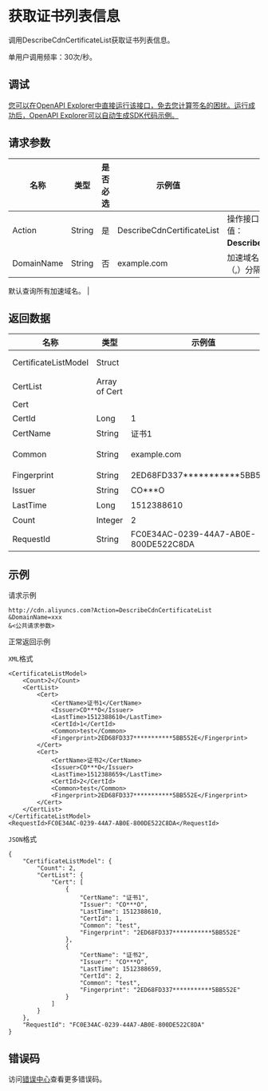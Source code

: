 # 获取证书列表信息

调用DescribeCdnCertificateList获取证书列表信息。

单用户调用频率：30次/秒。

## 调试

[您可以在OpenAPI Explorer中直接运行该接口，免去您计算签名的困扰。运行成功后，OpenAPI Explorer可以自动生成SDK代码示例。](https://api.aliyun.com/#product=Cdn&api=DescribeCdnCertificateList&type=RPC&version=2018-05-10)

## 请求参数

|名称|类型|是否必选|示例值|描述|
|--|--|----|---|--|
|Action|String|是|DescribeCdnCertificateList|操作接口名，系统规定参数，取值：**DescribeCdnCertificateList**。 |
|DomainName|String|否|example.com|加速域名，多个域名用英文逗号（,）分隔。

默认查询所有加速域名。 |

## 返回数据

|名称|类型|示例值|描述|
|--|--|---|--|
|CertificateListModel|Struct| |CertificateListModel类型。 |
|CertList|Array of Cert| |证书列表信息。 |
|Cert| | | |
|CertId|Long|1|证书ID。 |
|CertName|String|证书1|证书名称。 |
|Common|String|example.com|证书中的CN属性，一般是一个域名。 |
|Fingerprint|String|2ED68FD337\*\*\*\*\*\*\*\*\*\*\*5BB552E|证书指纹。 |
|Issuer|String|CO\*\*\*O|证书发行商。 |
|LastTime|Long|1512388610|时间戳。 |
|Count|Integer|2|证书个数。 |
|RequestId|String|FC0E34AC-0239-44A7-AB0E-800DE522C8DA|请求ID。 |

## 示例

请求示例

```
http://cdn.aliyuncs.com?Action=DescribeCdnCertificateList
&DomainName=xxx
&<公共请求参数>
```

正常返回示例

`XML`格式

```
<CertificateListModel>
    <Count>2</Count>
    <CertList>
        <Cert>
            <CertName>证书1</CertName>
            <Issuer>CO***O</Issuer>
            <LastTime>1512388610</LastTime>
            <CertId>1</CertId>
            <Common>test</Common>
            <Fingerprint>2ED68FD337***********5BB552E</Fingerprint>
        </Cert>
        <Cert>
            <CertName>证书2</CertName>
            <Issuer>CO***O</Issuer>
            <LastTime>1512388659</LastTime>
            <CertId>2</CertId>
            <Common>test</Common>
            <Fingerprint>2ED68FD337***********5BB552E</Fingerprint>
        </Cert>
    </CertList>
</CertificateListModel>
<RequestId>FC0E34AC-0239-44A7-AB0E-800DE522C8DA</RequestId>
```

`JSON`格式

```
{
    "CertificateListModel": {
        "Count": 2,
        "CertList": {
            "Cert": [
                {
                    "CertName": "证书1",
                    "Issuer": "CO***O",
                    "LastTime": 1512388610,
                    "CertId": 1,
                    "Common": "test",
                    "Fingerprint": "2ED68FD337***********5BB552E"
                },
                {
                    "CertName": "证书2",
                    "Issuer": "CO***O",
                    "LastTime": 1512388659,
                    "CertId": 2,
                    "Common": "test",
                    "Fingerprint": "2ED68FD337***********5BB552E"
                }
            ]
        }
    },
    "RequestId": "FC0E34AC-0239-44A7-AB0E-800DE522C8DA"
}
```

## 错误码

访问[错误中心](https://error-center.aliyun.com/status/product/Cdn)查看更多错误码。

